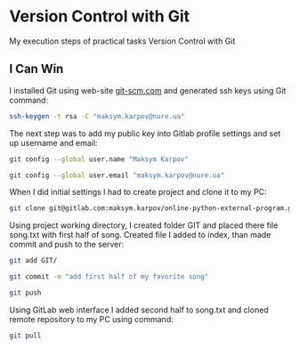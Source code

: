 # Version Control with Git

My execution steps of practical tasks Version Control with Git

## I Can Win

I installed Git using web-site [git-scm.com](https://git-scm.com/book/en/v2/Getting-Started-Installing-Git) and generated ssh keys using Git command:

```bash
ssh-keygen -t rsa -C "maksym.karpov@nure.ua"
```

The next step was to add my public key into Gitlab profile settings and set up username and email:

```bash
git config --global user.name "Maksym Karpov"

git config --global user.email "maksym.karpov@nure.ua"
```

When I did initial settings I had to create project and clone it to my PC:

```bash
git clone git@gitlab.com:maksym.karpov/online-python-external-program.git
```
Using project working directory, I created folder GIT and placed there file song.txt with first half of song. Created file I added to index, than made commit and push to the server:

```bash
git add GIT/

git commit -m "add first half of my favorite song"

git push
```

Using GitLab web interface I added second half to song.txt and cloned remote repository to my PC using command:

```bash
git pull
```
